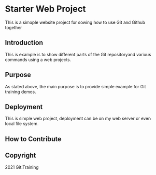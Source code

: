 # Starter Web Project

This is a simople website project for sowing how to use Git and Github together

## Introduction

This is example is to show different parts of the Git repositoryand various commands using a web projects.

## Purpose

As stated above, the main purpose is to provide simple example for Git training demos.

## Deployment

This is simple web project, deployment can be on my web server or even local file system.

## How to Contribute

## Copyright

2021 Git.Training